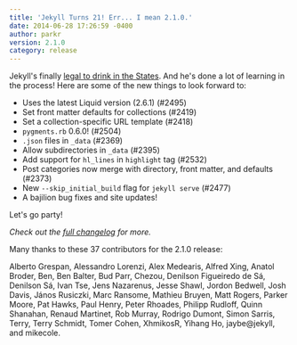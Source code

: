 ```yaml
---
title: 'Jekyll Turns 21! Err... I mean 2.1.0.'
date: 2014-06-28 17:26:59 -0400
author: parkr
version: 2.1.0
category: release
---
```


Jekyll's finally [legal to drink in the States](https://en.wikipedia.org/wiki/Legal_drinking_age).
And he's done a lot of learning in the process! Here are some of the new
things to look forward to:

- Uses the latest Liquid version (2.6.1) (#2495)
- Set front matter defaults for collections (#2419)
- Set a collection-specific URL template (#2418)
- `pygments.rb` 0.6.0! (#2504)
- `.json` files in `_data` (#2369)
- Allow subdirectories in `_data` (#2395)
- Add support for `hl_lines` in `highlight` tag (#2532)
- Post categories now merge with directory, front matter, and defaults (#2373)
- New `--skip_initial_build` flag for `jekyll serve` (#2477)
- A bajilion bug fixes and site updates!

Let's go party!

*Check out the [full changelog](/docs/history/#v2-1-0) for more.*

Many thanks to these 37 contributors for the 2.1.0 release:

Alberto Grespan, Alessandro Lorenzi, Alex Medearis, Alfred Xing, Anatol Broder, Ben, Ben Balter, Bud Parr, Chezou, Denilson Figueiredo de Sá, Denilson Sá, Ivan Tse, Jens Nazarenus, Jesse Shawl, Jordon Bedwell, Josh Davis, János Rusiczki, Marc Ransome, Mathieu Bruyen, Matt Rogers, Parker Moore, Pat Hawks, Paul Henry, Peter Rhoades, Philipp Rudloff, Quinn Shanahan, Renaud Martinet, Rob Murray, Rodrigo Dumont, Simon Sarris, Terry, Terry Schmidt, Tomer Cohen, XhmikosR, Yihang Ho, jaybe@jekyll, and mikecole.
